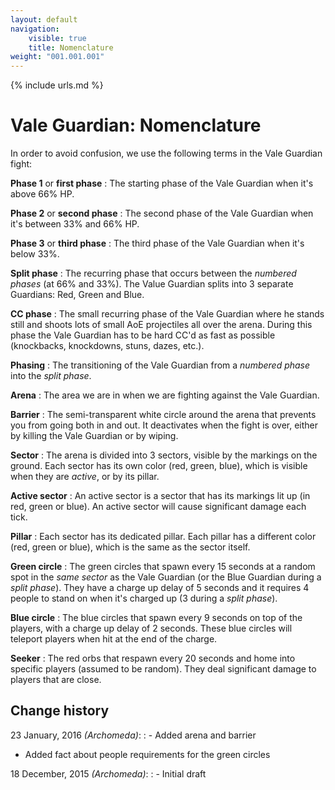 ```yaml
---
layout: default
navigation:
    visible: true
    title: Nomenclature
weight: "001.001.001"
---
```

{% include urls.md %}

# Vale Guardian: Nomenclature
In order to avoid confusion, we use the following terms in the Vale Guardian fight:

**Phase 1** or **first phase**
: The starting phase of the Vale Guardian when it's above 66% HP.

**Phase 2** or **second phase**
: The second phase of the Vale Guardian when it's between 33% and 66% HP.

**Phase 3** or **third phase**
: The third phase of the Vale Guardian when it's below 33%.

**Split phase**
: The recurring phase that occurs between the *numbered phases* (at 66% and 33%).
The Value Guardian splits into 3 separate Guardians: Red, Green and Blue.

**CC phase**
: The small recurring phase of the Vale Guardian where he stands still and shoots lots of small AoE projectiles all over the arena.
During this phase the Vale Guardian has to be hard CC'd as fast as possible (knockbacks, knockdowns, stuns, dazes, etc.).

**Phasing**
: The transitioning of the Vale Guardian from a *numbered phase* into the *split phase*.

**Arena**
: The area we are in when we are fighting against the Vale Guardian.

**Barrier**
: The semi-transparent white circle around the arena that prevents you from going both in and out.
It deactivates when the fight is over, either by killing the Vale Guardian or by wiping.

**Sector**
: The arena is divided into 3 sectors, visible by the markings on the ground.
Each sector has its own color (red, green, blue), which is visible when they are *active*, or by its pillar.

**Active sector**
: An active sector is a sector that has its markings lit up (in red, green or blue).
An active sector will cause significant damage each tick.

**Pillar**
: Each sector has its dedicated pillar.
Each pillar has a different color (red, green or blue), which is the same as the sector itself.

**Green circle**
: The green circles that spawn every 15 seconds at a random spot in the *same sector* as the Vale Guardian (or the Blue Guardian during a *split phase*).
They have a charge up delay of 5 seconds and it requires 4 people to stand on when it's charged up (3 during a *split phase*).

**Blue circle**
: The blue circles that spawn every 9 seconds on top of the players, with a charge up delay of 2 seconds.
These blue circles will teleport players when hit at the end of the charge.

**Seeker**
: The red orbs that respawn every 20 seconds and home into specific players (assumed to be random).
They deal significant damage to players that are close.

## Change history
23 January, 2016 *(Archomeda)*:
: - Added arena and barrier
- Added fact about people requirements for the green circles

18 December, 2015 *(Archomeda)*:
: - Initial draft
